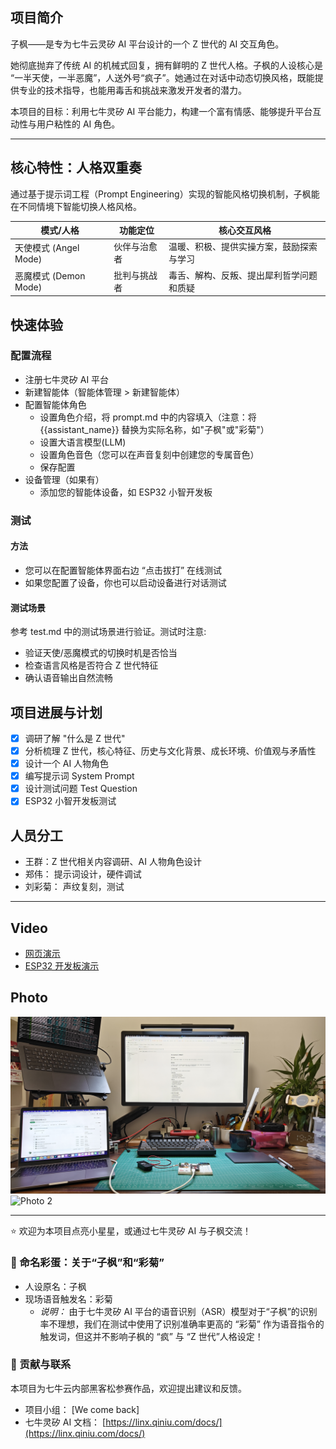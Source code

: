 ## 项目简介

子枫——是专为七牛云灵矽 AI 平台设计的一个 Z 世代的 AI 交互角色。

她彻底抛弃了传统 AI 的机械式回复，拥有鲜明的 Z 世代人格。子枫的人设核心是 “一半天使，一半恶魔”，人送外号“疯子”。她通过在对话中动态切换风格，既能提供专业的技术指导，也能用毒舌和挑战来激发开发者的潜力。

本项目的目标：利用七牛灵矽 AI 平台能力，构建一个富有情感、能够提升平台互动性与用户粘性的 AI 角色。

---

## 核心特性：人格双重奏

通过基于提示词工程（Prompt Engineering）实现的智能风格切换机制，子枫能在不同情境下智能切换人格风格。

| 模式/人格 | 功能定位 | 核心交互风格 |
| --- | --- | --- |
| 天使模式 (Angel Mode) | 伙伴与治愈者 | 温暖、积极、提供实操方案，鼓励探索与学习 |
| 恶魔模式 (Demon Mode) | 批判与挑战者 | 毒舌、解构、反叛、提出犀利哲学问题和质疑 |

## 快速体验

### 配置流程
- 注册七牛灵矽 AI 平台
- 新建智能体（智能体管理 > 新建智能体）
- 配置智能体角色
    - 设置角色介绍，将 prompt.md 中的内容填入（注意：将 {{assistant_name}} 替换为实际名称，如"子枫"或"彩菊"）
    - 设置大语言模型(LLM)
    - 设置角色音色（您可以在声音复刻中创建您的专属音色）
    - 保存配置
- 设备管理（如果有）
    - 添加您的智能体设备，如 ESP32 小智开发板

### 测试
#### 方法
- 您可以在配置智能体界面右边 “点击拔打” 在线测试
- 如果您配置了设备，你也可以启动设备进行对话测试

#### 测试场景
参考 test.md 中的测试场景进行验证。测试时注意:
- 验证天使/恶魔模式的切换时机是否恰当
- 检查语言风格是否符合 Z 世代特征
- 确认语音输出自然流畅


## 项目进展与计划

* [x] 调研了解 "什么是 Z 世代"
* [x] 分析梳理 Z 世代，核心特征、历史与文化背景、成长环境、价值观与矛盾性
* [x] 设计一个 AI 人物角色
* [x] 编写提示词 System Prompt
* [x] 设计测试问题 Test Question
* [x] ESP32 小智开发板测试

## 人员分工

- 王群：Z 世代相关内容调研、AI 人物角色设计
- 郑伟： 提示词设计，硬件调试
- 刘彩菊： 声纹复刻，测试

---

## Video
- [网页演示](http://p94onsyz7.bkt.clouddn.com/wecomback.mp4)
- [ESP32 开发板演示](http://p94onsyz7.bkt.clouddn.com/wecomback-esp32-s.mp4)

## Photo

![Photo 1](assets/IMG20251025192049.jpg)
![Photo 2](assets/IMG20251025192225.jpg)


---

⭐ 欢迎为本项目点亮小星星，或通过七牛灵矽 AI 与子枫交流！

### 🥚 命名彩蛋：关于“子枫”和“彩菊”

* 人设原名：子枫
* 现场语音触发名：彩菊
    * *说明：* 由于七牛灵矽 AI 平台的语音识别（ASR）模型对于“子枫”的识别率不理想，我们在测试中使用了识别准确率更高的 “彩菊” 作为语音指令的触发词，但这并不影响子枫的 “疯” 与 “Z 世代”人格设定！

### 📧 贡献与联系

本项目为七牛云内部黑客松参赛作品，欢迎提出建议和反馈。

* 项目小组： [We come back]
* 七牛灵矽 AI 文档： [https://linx.qiniu.com/docs/](https://linx.qiniu.com/docs/)
